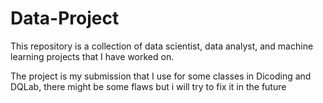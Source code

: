 # Data-Project
This repository is a collection of data scientist, data analyst, and machine learning projects that I have worked on.

The project is my submission that I use for some classes in Dicoding and DQLab, there might be some flaws but i will try to fix it in the future


